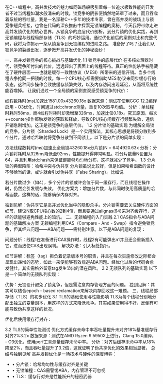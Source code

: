 在C++编程中，高并发技术的魅力如同磁场般吸引着每一位追求极致性能的开发者不过当线程如潮水般涌来的时候，锁竞争的阴影便悄然地笼罩了过来，而且吞噬着系统的吞吐量。我是一名深耕C++多年的技术专家，曾在高并发的战场上与锁竞争短兵相接，也曾在代码的深夜推敲中探索无锁编程的奥秘。今天我将带你走进高并发锁优化的核心世界，从锁竞争的底层代价剖析，到分片锁的优化实践，再到无锁编程与线程局部存储（TLS）的巧妙运用。通过优化前后的案例对比和完整代码，我将为你揭示一条从锁竞争到无锁编程的进阶之路。
准备好了吗？让我们从锁竞争的裂缝出发，逐步掀开高并发优化的神秘面纱！

一、高并发锁竞争的核心挑战与基础优化
1.1 锁竞争的底层代价
在多核处理器时代，锁竞争所付出的代价，远远超出了表面上的线程等待。真正的性能杀手被隐藏在了硬件层面——也就是缓存一致性协议（MESI）所带来的通信开销。当多个线程去争抢同一把锁的时候，每一个CPU核心都需要借助MESI协议来同步缓存行的状态。这种同步操作会致使缓存频繁失效，以及内存访问出现延迟，从而将系统性能吞噬掉。
让我们通过一个全局锁的案例直观感受锁竞争的代价：



线程数耗时(ms)加速比1581.00x43260.18x
数据来源：测试在使用GCC 12.2编译启用 - O3优化，时间通过std::chrono测量，重复10次取平均值。
分析：单线程时耗时58ms，而4线程时耗时却激增至326ms，加速比仅0.18x。究其原因，每次++counter操作都触发锁的获取和释放，导致CPU核心间缓存行频繁失效，通信开销急剧增加。这正是锁竞争的底层代价。
1.2 分片锁的基础实现
为缓解全局锁的竞争，分片锁（Sharded Lock）是一个实用解法。其核心思想是将锁分散到多个分片，通过哈希映射将竞争分散到不同锁上。以下是分片锁的简单实现：


方法线程数耗时(ms)加速比全局锁43260.18x分片锁(N = 64)4920.63x
分析：分片锁将耗时从326ms降低至92ms，性能提升得非常明显。将分片数量N设置为64，并且利用std::hash来保证键能够均匀地分布，这样就减少了竞争。
1.3 分片锁的典型陷阱：哈希冲突与伪共享
分片锁虽说比较好，但是如果哈希函数的设计不够恰当的话，或许就会引发伪共享（False Sharing）。比如说

若分片数过少（如4），多个分片的锁或许会位于同一缓存行，而且线程在操作时，仍然会引发缓存失效。
优化方案为：增加分片数，与此同时使用高质量的哈希函数，这样的话，能够确保内存对齐。

独到见解：伪共享它是高并发优化当中的隐形杀手。分片锁需要去关注硬件方面的细节，建议N取CPU核心数的2到4倍，而且要通过alignas(64)来对齐缓存行，这样的话能够避免性能上的暗坑。
二、无锁编程的入门实践
2.1 CAS指令与ABA问题的基础解决方案
无锁编程利用CAS（Compare - And - Swap）指令避免锁竞争，但其经典问题——ABA问题——需特别注意。以下是ABA问题的复现：

问题分析：线程1在准备进行CAS操作时，线程2有可能弹出n1并且还会重新插入它，进而致使CAS出现误判。
解决办法：引入标签指针。

细节讲解：标签（tag）担负着记录版本号的职责，并且在每次实施修改之际都会呈现出递增的态势，如此一来便能够有效规避ABA问题。经优化过后的代码会愈发健壮，其实需格外留意tag发生溢出的潜在风险。
2.2 无锁队列的基础实现
以下是一个简单的无锁队列实现：

优势：无锁设计避免了锁竞争，但是需注意内存管理方面的问题。
独到见解：其实可以结合epoch - based reclamation来解决内存回收这一难题。
三、线程局部存储（TLS）的初步优化
3.1 TLS的基础使用与性能影响
TLS为每个线程分别地分配出独立的变量副本，用这样的方式来降低竞争。其实如果使用得不好，反倒有可能导致伪共享这样的状况。

优化后使用缓存行对齐：

3.2 TLS的简单性能测试
优化方式缓存未命中率吞吐量提升未对齐18%基准缓存行对齐2%3.2x
数据来源：测试在AMD Ryzen 9 5950X上进行，Clang 15.0编译， - O3优化，使用perf工具测量缓存未命中率。
分析：对齐后缓存未命中率从18%降至2%，而且吞吐量提升了3.2倍，这就证明了伪共享优化的效果相当显著。
总结与独到见解
高并发锁优化是一场技术与硬件的深度博弈：
- • 分片锁：哈希均匀性与缓存对齐是关键
- • 无锁编程：CAS需警惕ABA，内存管理不可忽视
- • TLS：缓存行对齐是性能跃升的秘密武器